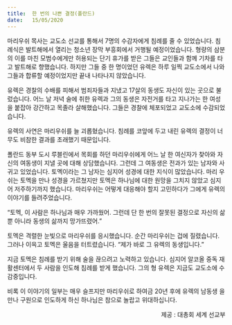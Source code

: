```yaml
---
title:  한 번의 나쁜 결정(폴란드)
date:   15/05/2020
---
```


마리우쉬 목사는 교도소 선교를 통해서 7명의 수감자에게 침례를 줄 수 있었습니다. 침
례식은 발트해에서 열리는 청소년 장막 부흥회에서 거행될 예정이었습니다. 형량의 삼분
의 이를 마친 모범수에게만 허용되는 단기 휴가를 받은 그들은 교인들과 함께 기차를 타
고 발트해로 향했습니다. 하지만 그들 중 한 명이었던 유렉은 하루 일찍 교도소에서 나와
그들과 합류할 예정이었지만 끝내 나타나지 않았습니다.

유렉은 경찰의 수배를 피해서 범죄자들과 지냈고 17살의 동생도 자신이 있는 곳으로
불렀습니다. 어느 날 저녁 술에 취한 유렉과 그의 동생은 자전거를 타고 지나가는 한 여성
을 붙잡아 강간하고 목졸라 살해했습니다. 그들은 경찰에 체포되었고 교도소에 수감되었
습니다.

유렉의 사연은 마리우쉬를 늘 괴롭혔습니다. 침례를 코앞에 두고 내린 유렉의 결정이
너무도 비참한 결과를 초래했기 때문입니다.

폴란드 동부 도시 루블린에서 목회를 하던 마리우쉬에게 어느 날 한 여신자가 찾아와
자신의 여동생이 지낼 곳에 대해 상담했습니다. 그런데 그 여동생은 전과가 있는 남자와
사귀고 있었습니다. 토멕이라는 그 남자는 심지어 성경에 대한 지식이 많았습니다. 마리
우쉬는 토멕을 만나 성경을 가르쳤지만 토멕은 하나님에 대한 원망을 그치지 않았고 심지
어 저주하기까지 했습니다. 마리우쉬는 어떻게 대응해야 할지 고민하다가 그에게 유렉의
이야기를 들려주었습니다.

“토멕, 이 사람은 하나님과 매우 가까웠어. 그런데 단 한 번의 잘못된 결정으로 자신의
삶뿐 아니라 동생의 삶까지 망가뜨렸어.”

토멕은 격렬한 눈빛으로 마리우쉬를 응시했습니다. 순간 마리우쉬는 겁에 질렸습니다.
그러나 이윽고 토멕은 울음을 터트렸습니다. “제가 바로 그 유렉의 동생입니다.”

지금 토멕은 침례를 받기 위해 술을 끊으려고 노력하고 있습니다. 심지어 알코올 중독
재활센터에서 두 사람을 인도해 침례를 받게 했습니다. 그의 형 유렉은 지금도 교도소에
수감중입니다.

비록 이 이야기의 일부는 매우 슬프지만 마리우쉬로 하여금 20년 후에 유렉의 남동생
을 만나 구원으로 인도하게 하신 하나님은 참으로 놀랍고 위대하십니다.

<p style="text-align:right">제공 : 대총회 세계 선교부</p>